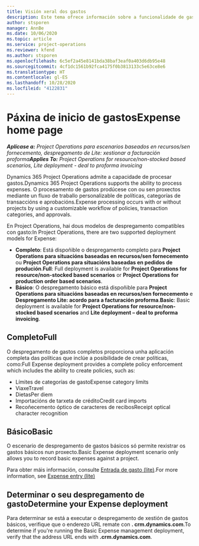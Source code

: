 ```yaml
---
title: Visión xeral dos gastos
description: Este tema ofrece información sobre a funcionalidade de gasto en Project Operations.
author: stsporen
manager: AnnBe
ms.date: 10/06/2020
ms.topic: article
ms.service: project-operations
ms.reviewer: kfend
ms.author: stsporen
ms.openlocfilehash: 6c5ef2a45e8141bda38baf3eaf0a403d6db95e48
ms.sourcegitcommit: 4cf1dc1561b92fca4175f0b3813133c5e63ce8e6
ms.translationtype: HT
ms.contentlocale: gl-ES
ms.lasthandoff: 10/28/2020
ms.locfileid: "4122831"
---
```

# <a name="expense-home-page"></a><span data-ttu-id="4ec4c-103">Páxina de inicio de gastos</span><span class="sxs-lookup"><span data-stu-id="4ec4c-103">Expense home page</span></span>

<span data-ttu-id="4ec4c-104">_**Aplícase a:** Project Operations para escenarios baseados en recursos/sen fornecemento, despregamento de Lite: xestionar a facturación proforma_</span><span class="sxs-lookup"><span data-stu-id="4ec4c-104">_**Applies To:** Project Operations for resource/non-stocked based scenarios, Lite deployment - deal to proforma invoicing_</span></span>


<span data-ttu-id="4ec4c-105">Dynamics 365 Project Operations admite a capacidade de procesar gastos.</span><span class="sxs-lookup"><span data-stu-id="4ec4c-105">Dynamics 365 Project Operations supports the ability to process expenses.</span></span> <span data-ttu-id="4ec4c-106">O procesamento de gastos prodúcese con ou sen proxectos mediante un fluxo de traballo personalizable de políticas, categorías de transaccións e aprobacións.</span><span class="sxs-lookup"><span data-stu-id="4ec4c-106">Expense processing occurs with or without projects by using a customizable workflow of policies, transaction categories, and approvals.</span></span>

<span data-ttu-id="4ec4c-107">En Project Operations, hai dous modelos de despregamento compatibles con gasto:</span><span class="sxs-lookup"><span data-stu-id="4ec4c-107">In Project Operations, there are two supported deployment models for Expense:</span></span> 

- <span data-ttu-id="4ec4c-108">**Completo**: Está dispoñible o despregamento completo para **Project Operations para situacións baseadas en recursos/sen fornecemento** ou **Project Operations para situacións baseadas en pedidos de produción**.</span><span class="sxs-lookup"><span data-stu-id="4ec4c-108">**Full**: Full deployment is available for **Project Operations for resource/non-stocked based scenarios** or **Project Operations for production order based scenarios**.</span></span>
- <span data-ttu-id="4ec4c-109">**Básico**: O despregamento básico está dispoñible para **Project Operations para situacións baseadas en recursos/sen fornecemento** e **Despregamento Lite: acordo para a facturación proforma**.</span><span class="sxs-lookup"><span data-stu-id="4ec4c-109">**Basic**: Basic deployment is available for **Project Operations for resource/non-stocked based scenarios** and **Lite deployment – deal to proforma invoicing**.</span></span>

## <a name="full"></a><span data-ttu-id="4ec4c-110">Completo</span><span class="sxs-lookup"><span data-stu-id="4ec4c-110">Full</span></span> 
<span data-ttu-id="4ec4c-111">O despregamento de gastos completos proporciona unha aplicación completa das políticas que inclúe a posibilidade de crear políticas, como:</span><span class="sxs-lookup"><span data-stu-id="4ec4c-111">Full Expense deployment provides a complete policy enforcement which includes the ability to create policies, such as:</span></span>

  - <span data-ttu-id="4ec4c-112">Límites de categorías de gasto</span><span class="sxs-lookup"><span data-stu-id="4ec4c-112">Expense category limits</span></span>
  - <span data-ttu-id="4ec4c-113">Viaxe</span><span class="sxs-lookup"><span data-stu-id="4ec4c-113">Travel</span></span>
  - <span data-ttu-id="4ec4c-114">Dietas</span><span class="sxs-lookup"><span data-stu-id="4ec4c-114">Per diem</span></span>
  - <span data-ttu-id="4ec4c-115">Importacións de tarxeta de crédito</span><span class="sxs-lookup"><span data-stu-id="4ec4c-115">Credit card imports</span></span>
  - <span data-ttu-id="4ec4c-116">Recoñecemento óptico de caracteres de recibos</span><span class="sxs-lookup"><span data-stu-id="4ec4c-116">Receipt optical character recognition</span></span>

## <a name="basic"></a><span data-ttu-id="4ec4c-117">Básico</span><span class="sxs-lookup"><span data-stu-id="4ec4c-117">Basic</span></span> 
<span data-ttu-id="4ec4c-118">O escenario de despregamento de gastos básicos só permite rexistrar os gastos básicos nun proxecto.</span><span class="sxs-lookup"><span data-stu-id="4ec4c-118">Basic Expense deployment scenario only allows you to record basic expenses against a project.</span></span> 

<span data-ttu-id="4ec4c-119">Para obter máis información, consulte [Entrada de gasto (lite)](basic-expense.md).</span><span class="sxs-lookup"><span data-stu-id="4ec4c-119">For more information, see [Expense entry (lite)](basic-expense.md)</span></span>

## <a name="determine-your-expense-deployment"></a><span data-ttu-id="4ec4c-120">Determinar o seu despregamento de gasto</span><span class="sxs-lookup"><span data-stu-id="4ec4c-120">Determine your Expense deployment</span></span>
<span data-ttu-id="4ec4c-121">Para determinar se está a executar o despregamento de xestión de gastos básicos, verifique que o enderezo URL remate con **. crm.dynamics.com**.</span><span class="sxs-lookup"><span data-stu-id="4ec4c-121">To determine if you're running the Basic Expense management deployment, verify that the address URL ends with **.crm.dynamics.com**.</span></span> 
